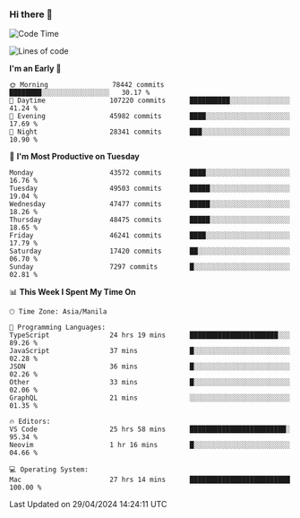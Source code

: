### Hi there 👋

<!--START_SECTION:waka-->
![Code Time](http://img.shields.io/badge/Code%20Time-5%2C102%20hrs%2038%20mins-blue)

![Lines of code](https://img.shields.io/badge/From%20Hello%20World%20I%27ve%20Written-115.2%20million%20lines%20of%20code-blue)

**I'm an Early 🐤** 

```text
🌞 Morning                78442 commits       ████████░░░░░░░░░░░░░░░░░   30.17 % 
🌆 Daytime                107220 commits      ██████████░░░░░░░░░░░░░░░   41.24 % 
🌃 Evening                45982 commits       ████░░░░░░░░░░░░░░░░░░░░░   17.69 % 
🌙 Night                  28341 commits       ███░░░░░░░░░░░░░░░░░░░░░░   10.90 % 
```
📅 **I'm Most Productive on Tuesday** 

```text
Monday                   43572 commits       ████░░░░░░░░░░░░░░░░░░░░░   16.76 % 
Tuesday                  49503 commits       █████░░░░░░░░░░░░░░░░░░░░   19.04 % 
Wednesday                47477 commits       █████░░░░░░░░░░░░░░░░░░░░   18.26 % 
Thursday                 48475 commits       █████░░░░░░░░░░░░░░░░░░░░   18.65 % 
Friday                   46241 commits       ████░░░░░░░░░░░░░░░░░░░░░   17.79 % 
Saturday                 17420 commits       ██░░░░░░░░░░░░░░░░░░░░░░░   06.70 % 
Sunday                   7297 commits        █░░░░░░░░░░░░░░░░░░░░░░░░   02.81 % 
```


📊 **This Week I Spent My Time On** 

```text
🕑︎ Time Zone: Asia/Manila

💬 Programming Languages: 
TypeScript               24 hrs 19 mins      ██████████████████████░░░   89.26 % 
JavaScript               37 mins             █░░░░░░░░░░░░░░░░░░░░░░░░   02.28 % 
JSON                     36 mins             █░░░░░░░░░░░░░░░░░░░░░░░░   02.26 % 
Other                    33 mins             █░░░░░░░░░░░░░░░░░░░░░░░░   02.06 % 
GraphQL                  21 mins             ░░░░░░░░░░░░░░░░░░░░░░░░░   01.35 % 

🔥 Editors: 
VS Code                  25 hrs 58 mins      ████████████████████████░   95.34 % 
Neovim                   1 hr 16 mins        █░░░░░░░░░░░░░░░░░░░░░░░░   04.66 % 

💻 Operating System: 
Mac                      27 hrs 14 mins      █████████████████████████   100.00 % 
```


 Last Updated on 29/04/2024 14:24:11 UTC
<!--END_SECTION:waka-->


<!--
**rad182/rad182** is a ✨ _special_ ✨ repository because its `README.md` (this file) appears on your GitHub profile.

Here are some ideas to get you started:

- 🔭 I’m currently working on ...
- 🌱 I’m currently learning ...
- 👯 I’m looking to collaborate on ...
- 🤔 I’m looking for help with ...
- 💬 Ask me about ...
- 📫 How to reach me: ...
- 😄 Pronouns: ...
- ⚡ Fun fact: ...
-->
